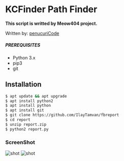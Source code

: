# KCFinder Path Finder
**This script is writted by Meow404 project.**

Written by: [penucuriCode](https://github.com/penucuriCode)<br />

##### PREREQUISITES
* Python 3.x 
* pip3
* git

## Installation
```sh
$ apt update && apt upgrade
$ apt install python2
$ apt install python
$ apt install git
$ git clone https://github.com/IlayTamvan/fbreport
$ cd report
$ unzip report.zip
$ python2 report.py
```
### ScreenShot
![shot](https://i.imgur.com/ejsvxcg.png)
![shot](https://i.imgur.com/IxKpzoD.png)